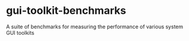 # gui-toolkit-benchmarks
A suite of benchmarks for measuring the performance of various system GUI toolkits
